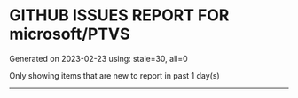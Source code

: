 
# GITHUB ISSUES REPORT FOR microsoft/PTVS


Generated on 2023-02-23 using: stale=30, all=0


Only showing items that are new to report in past 1 day(s)


---
